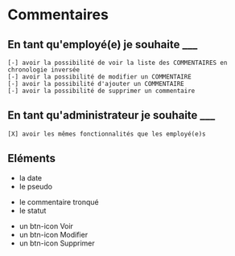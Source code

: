 # Commentaires

## En tant qu'employé(e) je souhaite ___

    [-] avoir la possibilité de voir la liste des COMMENTAIRES en chronologie inversée
    [-] avoir la possibilité de modifier un COMMENTAIRE
    [-] avoir la possibilité d'ajouter un COMMENTAIRE
    [-] avoir la possibilité de supprimer un commentaire

## En tant qu'administrateur je souhaite ___

    [X] avoir les mêmes fonctionnalités que les employé(e)s

## Eléments

- la date 
- le pseudo
* le commentaire tronqué
* le statut
- un btn-icon Voir
- un btn-icon Modifier
- un btn-icon Supprimer
